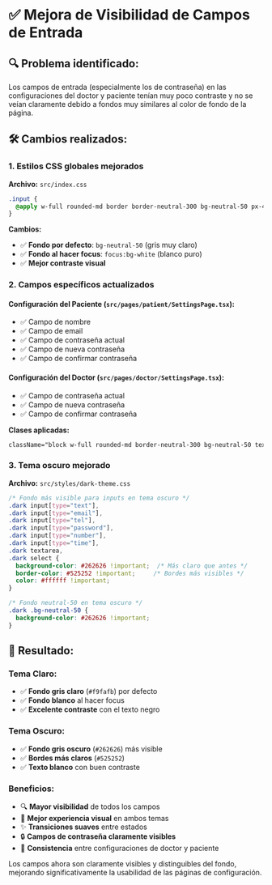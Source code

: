 # ✅ Mejora de Visibilidad de Campos de Entrada

## 🔍 **Problema identificado:**
Los campos de entrada (especialmente los de contraseña) en las configuraciones del doctor y paciente tenían muy poco contraste y no se veían claramente debido a fondos muy similares al color de fondo de la página.

## 🛠️ **Cambios realizados:**

### 1. **Estilos CSS globales mejorados**
**Archivo:** `src/index.css`

```css
.input {
  @apply w-full rounded-md border border-neutral-300 bg-neutral-50 px-4 py-2 transition duration-200 focus:border-primary-500 focus:outline-none focus:ring-2 focus:ring-primary-100 focus:bg-white;
}
```

**Cambios:**
- ✅ **Fondo por defecto**: `bg-neutral-50` (gris muy claro)
- ✅ **Fondo al hacer focus**: `focus:bg-white` (blanco puro)
- ✅ **Mejor contraste visual**

### 2. **Campos específicos actualizados**

#### **Configuración del Paciente** (`src/pages/patient/SettingsPage.tsx`):
- ✅ Campo de nombre
- ✅ Campo de email  
- ✅ Campo de contraseña actual
- ✅ Campo de nueva contraseña
- ✅ Campo de confirmar contraseña

#### **Configuración del Doctor** (`src/pages/doctor/SettingsPage.tsx`):
- ✅ Campo de contraseña actual
- ✅ Campo de nueva contraseña
- ✅ Campo de confirmar contraseña

**Clases aplicadas:**
```css
className="block w-full rounded-md border-neutral-300 bg-neutral-50 text-neutral-900 text-sm focus:border-primary-500 focus:ring-primary-500 focus:bg-white pr-10"
```

### 3. **Tema oscuro mejorado**
**Archivo:** `src/styles/dark-theme.css`

```css
/* Fondo más visible para inputs en tema oscuro */
.dark input[type="text"],
.dark input[type="email"],
.dark input[type="tel"],
.dark input[type="password"],
.dark input[type="number"],
.dark input[type="time"],
.dark textarea,
.dark select {
  background-color: #262626 !important;  /* Más claro que antes */
  border-color: #525252 !important;     /* Bordes más visibles */
  color: #ffffff !important;
}

/* Fondo neutral-50 en tema oscuro */
.dark .bg-neutral-50 {
  background-color: #262626 !important;
}
```

## 🎯 **Resultado:**

### **Tema Claro:**
- ✅ **Fondo gris claro** (`#f9fafb`) por defecto
- ✅ **Fondo blanco** al hacer focus
- ✅ **Excelente contraste** con el texto negro

### **Tema Oscuro:**
- ✅ **Fondo gris oscuro** (`#262626`) más visible
- ✅ **Bordes más claros** (`#525252`)
- ✅ **Texto blanco** con buen contraste

### **Beneficios:**
- 🔍 **Mayor visibilidad** de todos los campos
- 🎨 **Mejor experiencia visual** en ambos temas
- ✨ **Transiciones suaves** entre estados
- 🔒 **Campos de contraseña claramente visibles**
- 📱 **Consistencia** entre configuraciones de doctor y paciente

Los campos ahora son claramente visibles y distinguibles del fondo, mejorando significativamente la usabilidad de las páginas de configuración.
